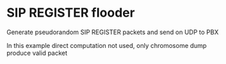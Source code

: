 # SIP REGISTER flooder

Generate pseudorandom SIP REGISTER packets and send on UDP to PBX

In this example direct computation not used, only chromosome dump produce valid packet

